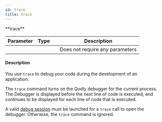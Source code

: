 ```yaml
---
id: trace
title: trace
---
```


<!-- REF #_command_.trace.Syntax -->**trace** <!-- END REF -->


<!-- REF #_command_.trace.Params -->
|Parameter|Type||Description|
|---------|--- |:---:|------|
||||Does not require any parameters|
<!-- END REF -->

#### Description

You use `trace` <!-- REF #_command_.trace.Summary -->to debug your code during the development of an application<!-- END REF -->.

The `trace` command turns on the Qodly debugger for the current process. The Debugger is displayed before the next line of code is executed, and continues to be displayed for each line of code that is executed.

A valid [debug session](../../4DQodlyPro/debugging.md#starting-a-debug-session) must be launched for a `trace` call to open the debugger. Otherwise, the `trace` command is ignored.
